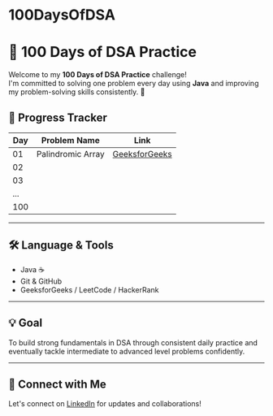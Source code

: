 # 100DaysOfDSA
# 🧠 100 Days of DSA Practice

Welcome to my **100 Days of DSA Practice** challenge!  
I'm committed to solving one problem every day using **Java** and improving my problem-solving skills consistently. 🚀

## 📅 Progress Tracker

| Day | Problem Name              | Link                               
|-----|---------------------------|------------------------------------------------------------------------------------------------------
| 01  | Palindromic Array         | [GeeksforGeeks](https://www.geeksforgeeks.org/problems/palindromic-array-1587115620/) 
| 02  |                           |                                    
| 03  |                           |                                    
| ... |                           |                                   
| 100 |                           |                                   

---

## 🛠 Language & Tools

- Java ☕
- Git & GitHub
- GeeksforGeeks / LeetCode / HackerRank

---

## 💡 Goal

To build strong fundamentals in DSA through consistent daily practice and eventually tackle intermediate to advanced level problems confidently.

---

## 🔗 Connect with Me

Let's connect on [LinkedIn](www.linkedin.com/in/bhavana-shree-bs) for updates and collaborations!

